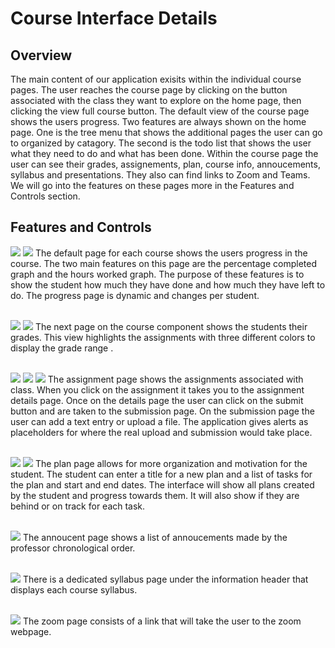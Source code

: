 # Course Interface Details
## Overview
The main content of our application exisits within the individual course pages. The user reaches the course page by clicking on the button associated with the class they want to explore on the home page, then clicking the view full course button. The default view of the course page shows the users progress. Two features are always shown on the home page. One is the tree menu that shows the additional pages the user can go to organized by catagory. The second is the todo list that shows the user what they need to do and what has been done. Within the course page the user can see their grades, assignements, plan, course info, annoucements, syllabus and presentations. They also can find links to Zoom and Teams. We will go into the features on these pages more in the Features and Controls section.

## Features and Controls
![](images/course-default.png)
![](images/course-default2.png)
The default page for each course shows the users progress in the course. The two main features on this page are the percentage completed graph and the hours worked graph. The purpose of these features is to show the student how much they have done and how much they have left to do. The progress page is dynamic and changes per student.
<br />
<br />

![](images/course-grades1.png)
![](images/course-grades2.png)
The next page on the course component shows the students their grades. This view highlights the assignments with three different colors to display the grade range .
<br />
<br />

![](images/course-assignments1.png)
![](images/course-assignments2.png)
![](images/course-assignments-submission.png)
The assignment page shows the assignments associated with class. When you click on the assignment it takes you to the assignment details page. Once on the details page the user can click on the submit button and are taken to the submission page. On the submission page the user can add a text entry or upload a file. The application gives alerts as placeholders for where the real upload and submission would take place.
<br />
<br />

![](images/course-plan1.png)
![](images/course-plan2.png)
The plan page allows for more organization and motivation for the student. The student can enter a title for a new plan and a list of tasks for the plan and start and end dates. The interface will show all plans created by the student and progress towards them. It will also show if they are behind or on track for each task.
<br />
<br />

![](images/course-annoucements.png)
The annoucent page shows a list of annoucements made by the professor chronological order.
<br />
<br />

![](images/course-syllabus.png)
There is a dedicated syllabus page under the information header that displays each course syllabus.
<br />
<br />

![](images/course-zoom.png)
The zoom page consists of a link that will take the user to the zoom webpage.